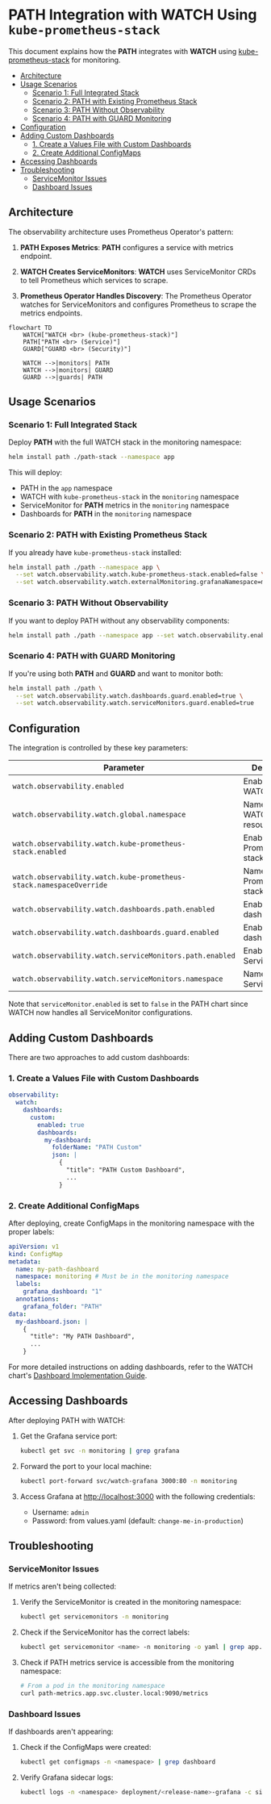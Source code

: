 # PATH Integration with WATCH Using `kube-prometheus-stack` <!-- omit in toc -->

This document explains how the **PATH** integrates with **WATCH** using [kube-prometheus-stack](https://github.com/prometheus-community/helm-charts/tree/main/charts/kube-prometheus-stack) for monitoring.

- [Architecture](#architecture)
- [Usage Scenarios](#usage-scenarios)
  - [Scenario 1: Full Integrated Stack](#scenario-1-full-integrated-stack)
  - [Scenario 2: PATH with Existing Prometheus Stack](#scenario-2-path-with-existing-prometheus-stack)
  - [Scenario 3: PATH Without Observability](#scenario-3-path-without-observability)
  - [Scenario 4: PATH with GUARD Monitoring](#scenario-4-path-with-guard-monitoring)
- [Configuration](#configuration)
- [Adding Custom Dashboards](#adding-custom-dashboards)
  - [1. Create a Values File with Custom Dashboards](#1-create-a-values-file-with-custom-dashboards)
  - [2. Create Additional ConfigMaps](#2-create-additional-configmaps)
- [Accessing Dashboards](#accessing-dashboards)
- [Troubleshooting](#troubleshooting)
  - [ServiceMonitor Issues](#servicemonitor-issues)
  - [Dashboard Issues](#dashboard-issues)

## Architecture

The observability architecture uses Prometheus Operator's pattern:

1. **PATH Exposes Metrics**: **PATH** configures a service with metrics endpoint.

2. **WATCH Creates ServiceMonitors**: **WATCH** uses ServiceMonitor CRDs to tell Prometheus which services to scrape.

3. **Prometheus Operator Handles Discovery**: The Prometheus Operator watches for ServiceMonitors and configures Prometheus to scrape the metrics endpoints.

```mermaid
flowchart TD
    WATCH["WATCH <br> (kube-prometheus-stack)"]
    PATH["PATH <br> (Service)"]
    GUARD["GUARD <br> (Security)"]

    WATCH -->|monitors| PATH
    WATCH -->|monitors| GUARD
    GUARD -->|guards| PATH
```

## Usage Scenarios

### Scenario 1: Full Integrated Stack

Deploy **PATH** with the full WATCH stack in the monitoring namespace:

```bash
helm install path ./path-stack --namespace app
```

This will deploy:

- PATH in the `app` namespace
- WATCH with `kube-prometheus-stack` in the `monitoring` namespace
- ServiceMonitor for **PATH** metrics in the `monitoring` namespace
- Dashboards for **PATH** in the `monitoring` namespace

### Scenario 2: PATH with Existing Prometheus Stack

If you already have `kube-prometheus-stack` installed:

```bash
helm install path ./path --namespace app \
  --set watch.observability.watch.kube-prometheus-stack.enabled=false \
  --set watch.observability.watch.externalMonitoring.grafanaNamespace=monitoring
```

### Scenario 3: PATH Without Observability

If you want to deploy PATH without any observability components:

```bash
helm install path ./path --namespace app --set watch.observability.enabled=false
```

### Scenario 4: PATH with GUARD Monitoring

If you're using both **PATH** and **GUARD** and want to monitor both:

```bash
helm install path ./path \
  --set watch.observability.watch.dashboards.guard.enabled=true \
  --set watch.observability.watch.serviceMonitors.guard.enabled=true
```

## Configuration

The integration is controlled by these key parameters:

| Parameter                                                           | Description                    | Default      |
| ------------------------------------------------------------------- | ------------------------------ | ------------ |
| `watch.observability.enabled`                                       | Enable the WATCH chart         | `true`       |
| `watch.observability.watch.global.namespace`                        | Namespace for WATCH resources  | `monitoring` |
| `watch.observability.watch.kube-prometheus-stack.enabled`           | Enable Prometheus stack        | `true`       |
| `watch.observability.watch.kube-prometheus-stack.namespaceOverride` | Namespace for Prometheus stack | `monitoring` |
| `watch.observability.watch.dashboards.path.enabled`                 | Enable PATH dashboards         | `true`       |
| `watch.observability.watch.dashboards.guard.enabled`                | Enable GUARD dashboards        | `false`      |
| `watch.observability.watch.serviceMonitors.path.enabled`            | Enable PATH ServiceMonitor     | `true`       |
| `watch.observability.watch.serviceMonitors.namespace`               | Namespace for ServiceMonitors  | `monitoring` |

Note that `serviceMonitor.enabled` is set to `false` in the PATH chart since WATCH now handles all ServiceMonitor configurations.

## Adding Custom Dashboards

There are two approaches to add custom dashboards:

### 1. Create a Values File with Custom Dashboards

```yaml
observability:
  watch:
    dashboards:
      custom:
        enabled: true
        dashboards:
          my-dashboard:
            folderName: "PATH Custom"
            json: |
              {
                "title": "PATH Custom Dashboard",
                ...
              }
```

### 2. Create Additional ConfigMaps

After deploying, create ConfigMaps in the monitoring namespace with the proper labels:

```yaml
apiVersion: v1
kind: ConfigMap
metadata:
  name: my-path-dashboard
  namespace: monitoring # Must be in the monitoring namespace
  labels:
    grafana_dashboard: "1"
  annotations:
    grafana_folder: "PATH"
data:
  my-dashboard.json: |
    {
      "title": "My PATH Dashboard",
      ...
    }
```

For more detailed instructions on adding dashboards, refer to the WATCH chart's [Dashboard Implementation Guide](dashboard-implementation-guide.md).

## Accessing Dashboards

After deploying PATH with WATCH:

1. Get the Grafana service port:

   ```bash
   kubectl get svc -n monitoring | grep grafana
   ```

2. Forward the port to your local machine:

   ```bash
   kubectl port-forward svc/watch-grafana 3000:80 -n monitoring
   ```

3. Access Grafana at [http://localhost:3000](http://localhost:3000) with the following credentials:
   - Username: `admin`
   - Password: from values.yaml (default: `change-me-in-production`)

## Troubleshooting

### ServiceMonitor Issues

If metrics aren't being collected:

1. Verify the ServiceMonitor is created in the monitoring namespace:

   ```bash
   kubectl get servicemonitors -n monitoring
   ```

2. Check if the ServiceMonitor has the correct labels:

   ```bash
   kubectl get servicemonitor <name> -n monitoring -o yaml | grep app.kubernetes.io/part-of
   ```

3. Check if PATH metrics service is accessible from the monitoring namespace:

   ```bash
   # From a pod in the monitoring namespace
   curl path-metrics.app.svc.cluster.local:9090/metrics
   ```

### Dashboard Issues

If dashboards aren't appearing:

1. Check if the ConfigMaps were created:

   ```bash
   kubectl get configmaps -n <namespace> | grep dashboard
   ```

2. Verify Grafana sidecar logs:

   ```bash
   kubectl logs -n <namespace> deployment/<release-name>-grafana -c sidecar
   ```
